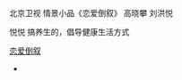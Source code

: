 
北京卫视
情景小品《恋爱倒叙》 高晓攀 刘洪悦

悦悦 搞养生的，倡导健康生活方式
 
[恋爱倒叙](https://www.youtube.com/watch?v=AAzDX2tVsjk)

-
